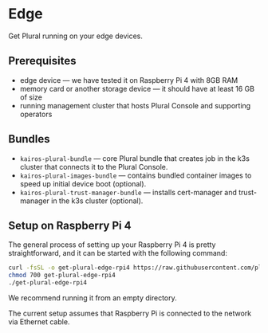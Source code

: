 # Edge

Get Plural running on your edge devices.

## Prerequisites

- edge device — we have tested it on Raspberry Pi 4 with 8GB RAM
- memory card or another storage device — it should have at least 16 GB of size
- running management cluster that hosts Plural Console and supporting operators

## Bundles

- `kairos-plural-bundle` — core Plural bundle that creates job in the k3s cluster that connects it to the Plural Console.
- `kairos-plural-images-bundle` — contains bundled container images to speed up initial device boot (optional).
- `kairos-plural-trust-manager-bundle` — installs cert-manager and trust-manager in the k3s cluster (optional).

## Setup on Raspberry Pi 4

The general process of setting up your Raspberry Pi 4 is pretty straightforward,
and it can be started with the following command:

```bash
curl -fsSL -o get-plural-edge-rpi4 https://raw.githubusercontent.com/pluralsh/edge/main/get-plural-edge-rpi4
chmod 700 get-plural-edge-rpi4
./get-plural-edge-rpi4
```

We recommend running it from an empty directory.

The current setup assumes that Raspberry Pi is connected to the network via Ethernet cable.
